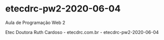 # etecdrc-pw2-2020-06-04

Aula de Programação Web 2 

Etec Doutora Ruth Cardoso - etecdrc.com.br - etecdrc-pw2-2020-06-04
